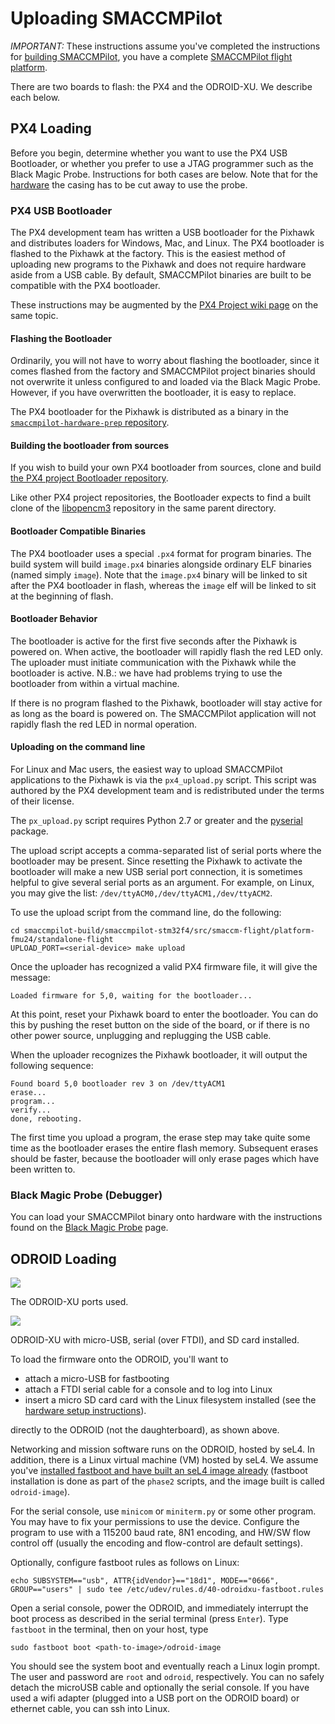 # Uploading SMACCMPilot

*IMPORTANT:* These instructions assume you've completed the instructions for
[building SMACCMPilot][building], you have a complete [SMACCMPilot flight
platform][hardware].

There are two boards to flash: the PX4 and the ODROID-XU. We describe each below.

[building]: build.html
[hardware]: ../hardware/index.html

## PX4 Loading

Before you begin, determine whether you want to use the PX4 USB Bootloader, or
whether you prefer to use a JTAG programmer such as the Black Magic Probe.
Instructions for both cases are below. Note that for the
[hardware](../hardware/index.md) the casing has to be cut away to use the probe.

### PX4 USB Bootloader

The PX4 development team has written a USB bootloader for the Pixhawk and
distributes loaders for Windows, Mac, and Linux. The PX4 bootloader is flashed
to the Pixhawk at the factory. This is the easiest method of uploading new
programs to the Pixhawk and does not require hardware aside from a USB cable. By
default, SMACCMPilot binaries are built to be compatible with the PX4
bootloader.

These instructions may be augmented by the [PX4 Project wiki
page][px4wiki-upload] on the same topic.

[px4wiki-upload]: http://pixhawk.ethz.ch/px4/dev/nuttx/building_and_flashing

#### Flashing the Bootloader

Ordinarily, you will not have to worry about flashing the bootloader, since it
comes flashed from the factory and SMACCMPilot project binaries should not
overwrite it unless configured to and loaded via the Black Magic Probe. However,
if you have overwritten the bootloader, it is easy to replace.

The PX4 bootloader for the Pixhawk is distributed as a binary in the [`smaccmpilot-hardware-prep`
repository][blbin].

[blbin]: https://github.com/GaloisInc/smaccmpilot-hardware-prep/tree/master/fmu_bootloader

#### Building the bootloader from sources

If you wish to build your own PX4 bootloader from sources, clone and build [the
PX4 project Bootloader repository](http://github.com/PX4/Bootloader).

Like other PX4 project repositories, the Bootloader expects to find a built
clone of the [libopencm3][] repository in the same parent directory.

[libopencm3]: http://github.com/PX4/libopencm3

#### Bootloader Compatible Binaries

The PX4 bootloader uses a special `.px4` format for program binaries. The
build system will build `image.px4` binaries alongside ordinary
ELF binaries (named simply `image`). Note that the `image.px4` binary will be
linked to sit after the PX4 bootloader in flash, whereas the `image` elf will be
linked to sit at the beginning of flash.

#### Bootloader Behavior

The bootloader is active for the first five seconds after the Pixhawk is powered
on.  When active, the bootloader will rapidly flash the red LED only. The
uploader must initiate communication with the Pixhawk while the bootloader is
active. N.B.: we have had problems trying to use the bootloader from within a virtual
machine.

If there is no program flashed to the Pixhawk, bootloader will stay active for as
long as the board is powered on. The SMACCMPilot application will not rapidly
flash the red LED in normal operation.

#### Uploading on the command line

For Linux and Mac users, the easiest way to upload SMACCMPilot applications to
the Pixhawk is via the `px4_upload.py` script. This script was authored by the
PX4 development team and is redistributed under the terms of their license.

The `px_upload.py` script requires Python 2.7 or greater and the [pyserial][]
package.

The upload script accepts a comma-separated list of serial ports where the
bootloader may be present. Since resetting the Pixhawk to activate the bootloader
will make a new USB serial port connection, it is sometimes helpful to give
several serial ports as an argument. For example, on Linux, you may give the
list:
`/dev/ttyACM0,/dev/ttyACM1,/dev/ttyACM2`.

To use the upload script from the command line, do the following:

```
cd smaccmpilot-build/smaccmpilot-stm32f4/src/smaccm-flight/platform-fmu24/standalone-flight
UPLOAD_PORT=<serial-device> make upload
```

Once the uploader has recognized a valid PX4 firmware file, it will give the
message:

```
Loaded firmware for 5,0, waiting for the bootloader...
```

At this point, reset your Pixhawk board to enter the bootloader. You can do this
by pushing the reset button on the side of the board, or if there is no other
power source, unplugging and replugging the USB cable.

When the uploader recognizes the Pixhawk bootloader, it will output the following
sequence:

```
Found board 5,0 bootloader rev 3 on /dev/ttyACM1
erase...
program...
verify...
done, rebooting.
```

The first time you upload a program, the erase step may take quite some time as
the bootloader erases the entire flash memory. Subsequent erases should be
faster, because the bootloader will only erase pages which have been written to.

[uploadpy]: http://github.com/GaloisInc/smaccmpilot-stm32f4/blob/master/boot/px_uploader.py
[pyserial]: http://pyserial.sourceforge.net/

### Black Magic Probe (Debugger)

You can load your SMACCMPilot binary onto hardware with the instructions found
on the [Black Magic Probe][blackmagic] page.

[blackmagic]: ../hardware/blackmagic.html

## ODROID Loading

![](/images/odroid-xu-ports.png)

The ODROID-XU ports used.

![](/images/odroid-wiring.jpg)

ODROID-XU with micro-USB, serial (over FTDI), and SD card installed.

To load the firmware onto the ODROID, you'll want to

 * attach a micro-USB for fastbooting
 * attach a FTDI serial cable for a console and to log into Linux
 * insert a micro SD card card with the Linux filesystem installed (see the [hardware setup instructions][hardware]).

directly to the ODROID (not the daughterboard), as shown above.

Networking and mission software runs on the ODROID, hosted by seL4. In addition,
there is a Linux virtual machine (VM) hosted by seL4. We assume you've
[installed fastboot and have built an seL4 image already][building] (fastboot
installation is done as part of the `phase2` scripts, and the image built is
called `odroid-image`).

For the serial console, use `minicom` or `miniterm.py` or some other
program. You may have to fix your permissions to use the device. Configure the
program to use with a 115200 baud rate, 8N1 encoding, and HW/SW flow control off
(usually the encoding and flow-control are default settings).

Optionally, configure fastboot rules as follows on Linux:

```
echo SUBSYSTEM=="usb", ATTR{idVendor}=="18d1", MODE=="0666", GROUP=="users" | sudo tee /etc/udev/rules.d/40-odroidxu-fastboot.rules
```

Open a serial console, power the ODROID, and immediately interrupt the boot process as described in the serial terminal (press `Enter`). Type `fastboot` in the terminal, then on your host, type

```
sudo fastboot boot <path-to-image>/odroid-image
```

You should see the system boot and eventually reach a Linux login prompt. The
user and password are `root` and `odroid`, respectively. You can no safely
detach the microUSB cable and optionally the serial console. If you have used a
wifi adapter (plugged into a USB port on the ODROID board) or ethernet cable,
you can ssh into Linux.
